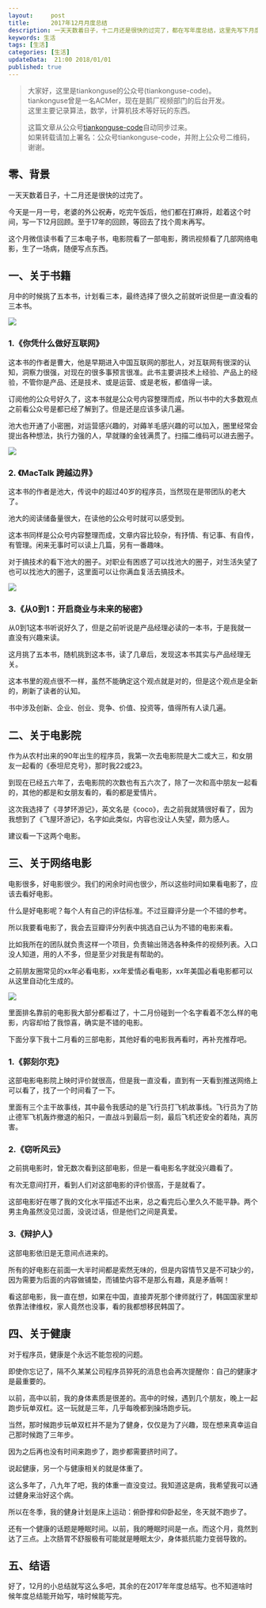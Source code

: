 ```yaml
---   
layout:     post  
title:      2017年12月月度总结  
description: 一天天数着日子，十二月还是很快的过完了，都在写年度总结，这里先写下月度总结。    
keywords: 生活  
tags: [生活]  
categories: [生活]  
updateData:  21:00 2018/01/01
published: true  
---  
```

  
  
>   
> 大家好，这里是tiankonguse的公众号(tiankonguse-code)。    
> tiankonguse曾是一名ACMer，现在是鹅厂视频部门的后台开发。    
> 这里主要记录算法，数学，计算机技术等好玩的东西。   
>      
> 这篇文章从公众号[tiankonguse-code](https://mp.weixin.qq.com/s/XD3ZL6cUSDh4UCrC8eMoLw)自动同步过来。    
> 如果转载请加上署名：公众号tiankonguse-code，并附上公众号二维码，谢谢。  
>   
>    
  

## 零、背景


一天天数着日子，十二月还是很快的过完了。  


今天是一月一号，老婆的外公祝寿，吃完午饭后，他们都在打麻将，趁着这个时间，写一下12月回顾。至于17年的回顾，等回去了找个周末再写。  


这个月微信读书看了三本电子书，电影院看了一部电影，腾讯视频看了几部网络电影，生了一场病，随便写点东西。   


## 一、关于书籍


月中的时候挑了五本书，计划看三本，最终选择了很久之前就听说但是一直没看的三本书。  

![](https://res2018.tiankonguse.com/images/2018/01/201712_book.png)

### 1.《你凭什么做好互联网》


这本书的作者是曹大，他是早期进入中国互联网的那批人，对互联网有很深的认知，洞察力很强，对现在的很多事预言很准。此书主要讲技术上经验、产品上的经验，不管你是产品、还是技术、或是运营、或是老板，都值得一读。  


订阅他的公众号好久了，这本书就是公众号内容整理而成，所以书中的大多数观点之前看公众号是都已经了解到了。但是还是应该多读几遍。  


池大也开通了小密圈，对运营感兴趣的，对薅羊毛感兴趣的可以加入，圈里经常会提出各种想法，执行力强的人，早就赚的金钱满贯了。扫描二维码可以进去圈子。  


![](https://res2018.tiankonguse.com/images/2018/01/caoz_xiaomiquan.png)


### 2. 《MacTalk 跨越边界》


这本书的作者是池大，传说中的超过40岁的程序员，当然现在是带团队的老大了。  


池大的阅读储备量很大，在读他的公众号时就可以感受到。  


这本书同样是公众号内容整理而成，文章内容比较杂，有抒情、有记事、有自传，有管理。闲来无事时可以读上几篇，另有一番趣味。  


对于搞技术的看下池大的圈子。对职业有困惑了可以找池大的圈子，对生活失望了也可以找池大的圈子，这里面可以让你满血复活去搞技术。


![](https://res2018.tiankonguse.com/images/2018/01/mactalk_xiaomiquan.png)

### 3.《从0到1：开启商业与未来的秘密》 


从0到1这本书听说好久了，但是之前听说是产品经理必读的一本书，于是我就一直没有兴趣来读。  

这月挑了五本书，随机挑到这本书，读了几章后，发现这本书其实与产品经理无关。  

这本书里的观点很不一样，虽然不能确定这个观点就是对的，但是这个观点是全新的，刷新了读者的认知。  

书中涉及创新、企业、创业、竞争、价值、投资等，值得所有人读几遍。


## 二、关于电影院


作为从农村出来的90年出生的程序员，我第一次去电影院是大二或大三，和女朋友一起看的《泰坦尼克号》，那时我22或23。  

到现在已经五六年了，去电影院的次数也有五六次了，除了一次和高中朋友一起看的，其他的都是和女朋友看的，看的都是爱情片。  

这次我选择了《寻梦环游记》，英文名是《coco》，去之前我就猜很好看了，因为我想到了《飞屋环游记》，名字如此类似，内容也没让人失望，颇为感人。  

建议看一下这两个电影。  


## 三、关于网络电影


电影很多，好电影很少。我们的闲余时间也很少，所以这些时间如果看电影了，应该去看好电影。  

什么是好电影呢？每个人有自己的评估标准。不过豆瓣评分是一个不错的参考。  

所以我要看电影了，我会去豆瓣评分列表中挑选自己认为不错的电影来看。  


比如我所在的团队就负责这样一个项目，负责输出筛选各种条件的视频列表。入口没人知道，用的人不多，但是至少对我是有帮助的。  

之前朋友圈常见的xx年必看电影，xx年爱情必看电影，xx年美国必看电影都可以从这里自动化生成的。  


![](https://res2018.tiankonguse.com/images/2018/01/douban_video_list.png)


里面排名靠前的电影我大部分都看过了，十二月份碰到一个名字看着不怎么样的电影，内容却给了我惊喜，确实是不错的电影。  

下面分享下我十二月看的三部电影，其他好看的电影我再看时，再补充推荐吧。  


### 1.《郭刻尔克》


这部电影电影院上映时评价就很高，但是我一直没看，直到有一天看到推送网络上可以看了，找了一个时间看了一下。  

里面有三个主干故事线，其中最令我感动的是飞行员打飞机故事线。飞行员为了防止德军飞机轰炸撤退的船只，一直战斗到最后一刻，最后飞机还安全的着陆，真厉害。  


### 2.《窃听风云》


之前挑电影时，曾无数次看到这部电影，但是一看电影名字就没兴趣看了。  

有次无意间打开，看到人们对这部电影的评价很高，于是就看了。  

这部电影好在哪了我的文化水平描述不出来，总之看完后心里久久不能平静。两个男主角虽然没见过面，没说过话，但是他们之间是真爱。  

### 3.《辩护人》


这部电影依旧是无意间点进来的。  

所有的好电影在前面一大半时间都是索然无味的，但是内容情节又是不可缺少的，因为需要为后面的内容做铺垫，而铺垫内容不是那么有趣，真是矛盾啊！  

看这部电影，我一直在想，如果在中国，直接弄死那个律师就行了，韩国国家里却依靠法律维权，家人竟然也没事，看的我都想移民韩国了。  

## 四、关于健康


对于程序员，健康是个永远不能忽视的问题。  

即使你忘记了，隔不久某某公司程序员猝死的消息也会再次提醒你：自己的健康才是最重要的。  

以前，高中以前，我的身体素质是很差的。高中的时候，遇到几个朋友，晚上一起跑步玩单双杠。这一玩就是三年，几乎每晚都到操场跑步玩。  

当然，那时候跑步玩单双杠并不是为了健身，仅仅是为了兴趣，现在想来真幸运自己那时候跑了三年步。  

因为之后再也没有时间来跑步了，跑步都需要挤时间了。  


说起健康，另一个与健康相关的就是体重了。  

这么多年了，八九年了吧，我的体重一直没变过。我知道这是病，我希望我可以通过健身来治好这个病。  

所以在冬季，我的健身计划是床上运动：俯卧撑和仰卧起坐，冬天就不跑步了。  


还有一个健康的话题是睡眠时间。以前，我的睡眠时间是一点。而这个月，竟然到达了三点。上次肠胃不舒服极有可能就是睡眠太少，身体抵抗能力变弱导致的。  



## 五、结语  


好了，12月的小总结就写这么多吧，其余的在2017年年度总结写。也不知道啥时候年度总结能开始写，啥时候能写完。  
  


  
